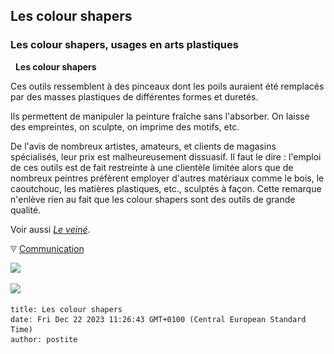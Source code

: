 ## Les colour shapers
### Les colour shapers, usages en arts plastiques
   **Les colour shapers**

Ces outils ressemblent à des pinceaux dont les poils auraient été remplacés par des masses plastiques de différentes formes et duretés.

Ils permettent de manipuler la peinture fraîche sans l'absorber. On laisse des empreintes, on sculpte, on imprime des motifs, etc.

De l'avis de nombreux artistes, amateurs, et clients de magasins spécialisés, leur prix est malheureusement dissuasif. Il faut le dire : l'emploi de ces outils est de fait restreinte à une clientèle limitée alors que de nombreux peintres préfèrent employer d'autres matériaux comme le bois, le caoutchouc, les matières plastiques, etc., sculptés à façon. Cette remarque n'enlève rien au fait que les colour shapers sont des outils de grande qualité.

Voir aussi [_Le veiné_](veinelisse.html).



![](images/flechebas.gif) [Communication](http://www.artrealite.com/annonceurs.htm) 

[![](https://cbonvin.fr/sites/regie.artrealite.com/visuels/campagne1.png)](index-2.html#20131014)

![](https://cbonvin.fr/sites/regie.artrealite.com/visuels/campagne2.png)
```
title: Les colour shapers
date: Fri Dec 22 2023 11:26:43 GMT+0100 (Central European Standard Time)
author: postite
```
